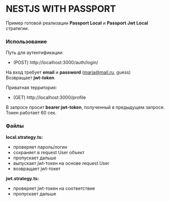 # NESTJS WITH PASSPORT 

Пример готовой реализации __Passport Local__ и  __Passport Jwt Local__ стратегии.

### Использование

Путь для аутентификации: 

- (POST) http://localhost:3000/auth/login/

На вход требует __email__ и __password__ (maria@mail.ru, guess)   
Возвращает __jwt-token__  

Приватная территория:

- (GET) http://localhost:3000/profile

В запросе просит __bearer jwt-token__, полученный в предыдущем запросе.   
Токен работает 60 сек.   


### Файлы

__local.strategy.ts:__   

- проверяет пароль/логин
- сохраняет в request User объект
- пропускает дальше
- выпускает jwt-токен на основе request.User
- возвращает jwt-токет

__jwt.strategy.ts:__   

- проверяет jwt-токен на соответствие
- пропускает дальше



